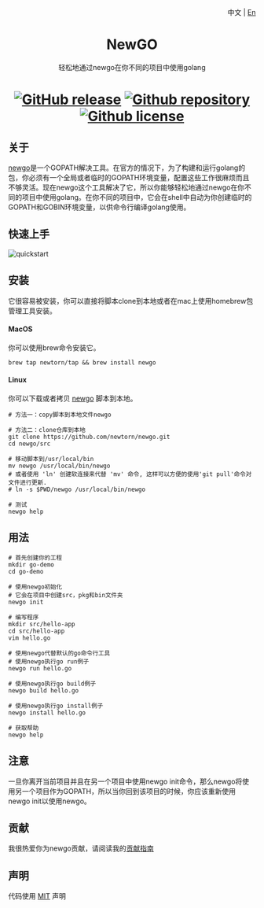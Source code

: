<p align="right">中文 | <a href="../README.md">En</a>
<div align="center">
<h1>NewGO</h1>

轻松地通过newgo在你不同的项目中使用golang

[![GitHub release](https://img.shields.io/github/release/newtorn/newgo.svg)](https://github.com/newtorn/newgo/releases)
[![Github repository](https://img.shields.io/appveyor/ci/gruntjs/grunt.svg)](https://github.com/newtorn/newgo.git)
[![Github license](https://img.shields.io/github/license/newtorn/newgo.svg)](LICENSE)
===
</div>

## 关于

[newgo](https://github.com/newtorn/newgo.git)是一个GOPATH解决工具。在官方的情况下，为了构建和运行golang的包，你必须有一个全局或者临时的GOPATH环境变量，配置这些工作很麻烦而且不够灵活。现在newgo这个工具解决了它，所以你能够轻松地通过newgo在你不同的项目中使用golang。在你不同的项目中，它会在shell中自动为你创建临时的GOPATH和GOBIN环境变量，以供命令行编译golang使用。


## 快速上手

![quickstart](../assets/quickstart.gif)


## 安装

它很容易被安装，你可以直接将脚本clone到本地或者在mac上使用homebrew包管理工具安装。

#### MacOS
你可以使用brew命令安装它。
```
brew tap newtorn/tap && brew install newgo
```

#### Linux
你可以下载或者拷贝 [newgo](https://github.com/newtorn/newgo.git) 脚本到本地。
```
# 方法一：copy脚本到本地文件newgo

# 方法二：clone仓库到本地
git clone https://github.com/newtorn/newgo.git
cd newgo/src

# 移动脚本到/usr/local/bin
mv newgo /usr/local/bin/newgo
# 或者使用 'ln' 创建软连接来代替 'mv' 命令, 这样可以方便的使用'git pull'命令对文件进行更新.
# ln -s $PWD/newgo /usr/local/bin/newgo

# 测试
newgo help
```


## 用法

```
# 首先创建你的工程
mkdir go-demo
cd go-demo

# 使用newgo初始化
# 它会在项目中创建src，pkg和bin文件夹
newgo init

# 编写程序
mkdir src/hello-app
cd src/hello-app
vim hello.go

# 使用newgo代替默认的go命令行工具
# 使用newgo执行go run例子
newgo run hello.go

# 使用newgo执行go build例子
newgo build hello.go

# 使用newgo执行go install例子
newgo install hello.go

# 获取帮助
newgo help
```


## 注意

一旦你离开当前项目并且在另一个项目中使用newgo init命令，那么newgo将使用另一个项目作为GOPATH，所以当你回到该项目的时候，你应该重新使用newgo init以使用newgo。


## 贡献

我很热爱你为newgo贡献，请阅读我的[贡献指南](../CONTRIBUTING.md)


## 声明

代码使用 [MIT](../LICENSE) 声明
